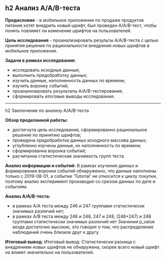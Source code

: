 h2 Анализ A/A/B-теста
---
**Предисловие** - в мобильное приложение по продаже продуктов питания хотят внедрить новый шрифт, был проведен A/A/B-тест, чтобы понять повлияет ли изменение шрифтов на пользователей.

**Цель исследования** - проанализировать результы A/A/B-теста с целью принятия решения по рациональности внедрения новых шрифтов в мобильное приложение.

**Задачи в рамках исследования:**
- исследовать исходные данные;
- выполнить предобработку данных;
- изучить данные, наполненность данных по времени;
- изучить воронку событий;
- проанализировать результаты A/A/B-тестирования;
- сформировать итоговые выводы исследования.
---
h2 Заключение по анализу A/A/B-теста

**Обзор проделанной работы:**
- достигнута цель исследования, сформированно рациональное решение по принятию шрифтов;
- проведена предобработка данных исходного массива данных;
- углубленно изучены данные, их наполненность по времени;
- сформированна воронка событий;
- расчитанна статистическая значимость групп теста.

**Анализ информации и событий:**
В рамках изучения данных и формировании воронки событий обнаруженно, что данные наполнены только с 2019-08-01, а событие 'Tutorial' не относится к циклу покупки, поэтому анализ эксперимент производил со срезом данных по дате и событиям.

**Анализ A/A/B-теста:**
- в рамках A/A теста между 246 и 247 группами статистически значимых различий нет;
- в рамках A/B теста между 246 и 248, 247 и 248, (246+247) и 248 группами статистически значимых различий нет Значения p_value везде достаточно высокие, это говорит о том, что распределение наблюдений очень близкое друг к другу.

**Итоговый вывод:**
Итоговый вывод:
Статистически разница с внедрением новых шрифтов не обнаружена, скорее всего новый шрифт на влияет значительно на пользователей.
